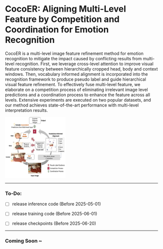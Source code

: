 # CocoER: Aligning Multi-Level Feature by Competition and Coordination for Emotion Recognition
CocoER is a multi-level image feature refinement method for emotion recognition to mitigate the impact caused by conflicting results from multi-level recognition. First, we leverage cross-level  attention to improve visual feature consistency between hierarchically cropped head, body and context windows.  Then, vocabulary informed alignment is incorporated into the recognition framework to produce pseudo label and guide hierarchical visual feature refinement. To effectively fuse multi-level feature, we elaborate on a competition process of eliminating irrelevant  image level predictions and a coordination process to enhance the  feature across all levels. Extensive experiments are executed on two popular datasets, and our method achieves  state-of-the-art performance with  multi-level interpretation results.


<img src="/assets/asset_1.jpg" alt="Moonshot AI" width="200" height="200">

------

### To-Do:

- [ ] release inference code (Before 2025-05-01)
- [ ] release training code (Before  2025-06-01)
- [ ] release checkpoints (Before  2025-06-20)


------



### Coming Soon ~
